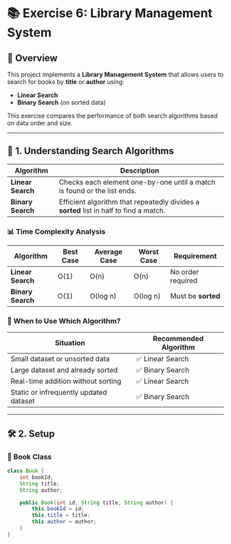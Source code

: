 # 📚 Exercise 6: Library Management System

## 🚀 Overview

This project implements a **Library Management System** that allows users to search for books by **title** or **author** using:

- **Linear Search**
- **Binary Search** (on sorted data)

This exercise compares the performance of both search algorithms based on data order and size.

---

## 📘 1. Understanding Search Algorithms

| Algorithm       | Description |
|-----------------|-------------|
| **Linear Search** | Checks each element one-by-one until a match is found or the list ends. |
| **Binary Search** | Efficient algorithm that repeatedly divides a **sorted** list in half to find a match. |

### 📊 Time Complexity Analysis
| Algorithm         | Best Case | Average Case | Worst Case | Requirement        |
| ----------------- | --------- | ------------ | ---------- | ------------------ |
| **Linear Search** | O(1)      | O(n)         | O(n)       | No order required  |
| **Binary Search** | O(1)      | O(log n)     | O(log n)   | Must be **sorted** |

### 🤔 When to Use Which Algorithm?
| Situation                              | Recommended Algorithm |
| -------------------------------------- | --------------------- |
| Small dataset or unsorted data         | ✅ Linear Search       |
| Large dataset and already sorted       | ✅ Binary Search       |
| Real-time addition without sorting     | ✅ Linear Search       |
| Static or infrequently updated dataset | ✅ Binary Search       |

---



## 🛠️ 2. Setup

### 🔹 Book Class
```java
class Book {
    int bookId;
    String title;
    String author;

    public Book(int id, String title, String author) {
        this.bookId = id;
        this.title = title;
        this.author = author;
    }
}
